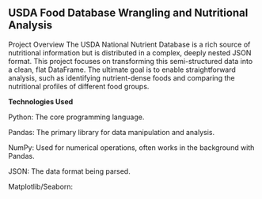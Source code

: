 ## USDA Food Database Wrangling and Nutritional Analysis

Project Overview
The USDA National Nutrient Database is a rich source of nutritional information but is distributed in a complex, deeply nested JSON format. This project focuses on transforming this semi-structured data into a clean, flat DataFrame. The ultimate goal is to enable straightforward analysis, such as identifying nutrient-dense foods and comparing the nutritional profiles of different food groups.

__Technologies Used__

Python: The core programming language.

Pandas: The primary library for data manipulation and analysis.

NumPy: Used for numerical operations, often works in the background with Pandas.

JSON: The data format being parsed.

Matplotlib/Seaborn:
